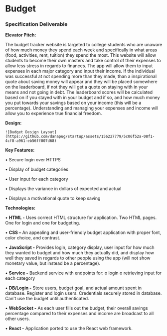 # **Budget**

### Specification Deliverable
**Elevator Pitch:** 

The budget tracker website is targeted to college students who are unaware of how much money they spend each week and 			specifically in what areas (food, activities, rent, tuition) they spend the most. This website will allow students to become 		their own masters and take control of their expenses to allow less stress in regards to finances. The app will allow them to 		input expenses in each major category and input their income. If the individual was successful at not spending more than they 		made, than a inspirational quote about saving money will appear and they will be placed somewhere on the leaderboard, if not they 	will get a quote on staying with in your means and not going in debt. The leaderboard scores will be calculated based on if you 	stayed with in your budget and if so, and how much money you put towards your savings based on your income (this will be a 		percentage). Understanding and managing your expenses and income will allow you to experience true financial freedom.



**Design:**

	![Budget Design Layout](https://github.com/danapug/startup/assets/156227779/5c06f52a-08f1-4cf8-a961-eb56ff007d68)
	 	 	 


**Key Features:**

• Secure login over HTTPS

• Display of budget categories

• User input for each category

• Displays the variance in dollars of expected and actual

• Displays a motivational quote to keep saving



**Technologies:**

• **HTML -** Uses correct HTML structure for application. Two HTML pages. One for login and one for budgeting. 
 
• **CSS –** An appealing and user-friendly budget application with proper font, color choice, and contrast. 
 
• **JavaScript -** Provides login, category display, user input for how much they wanted to budget and how much they actually 				did, and display how well they saved in regards to other people using the app (will not show monetary value, but 			instead be a percentage).
 
• **Service -** Backend service with endpoints for:
    				o login
    				o retrieving input for each category
	
• **DB/Login -** Store users, budget goal, and actual amount spent in database. Register and login users. Credentials securely 				stored in database. Can't use the budget until authenticated.
 
• **WebSocket -** As each user fills out the budget, their overall savings percentage compared to their expenses and income are 			broadcast to all other users.
 
• **React -** Application ported to use the React web framework.


